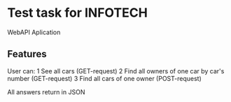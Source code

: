 # Test task for INFOTECH

WebAPI Aplication

## Features

User can:
1	See all cars (GET-request)
2	Find  all owners of one car by car's number (GET-request)
3	Find  all cars of one owner (POST-request)

All answers return in JSON